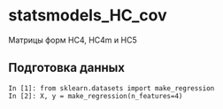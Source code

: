 # statsmodels_HC_cov
Матрицы форм HC4, HC4m и HC5

## Подготовка данных
```
In [1]: from sklearn.datasets import make_regression
In [2]: X, y = make_regression(n_features=4)
```
